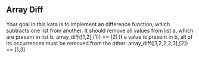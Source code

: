 ## Array Diff

Your goal in this kata is to implement an difference function, which subtracts one list from another.
It should remove all values from list a, which are present in list b.
array_diff([1,2],[1]) == [2]
If a value is present in b, all of its occurrences must be removed from the other:
array_diff([1,2,2,2,3],[2]) == [1,3]
